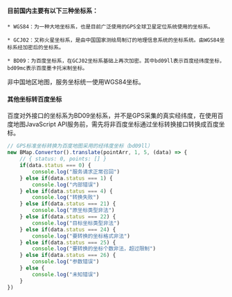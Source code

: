 
#### 目前国内主要有以下三种坐标系：

    * WGS84：为一种大地坐标系，也是目前广泛使用的GPS全球卫星定位系统使用的坐标系。

    * GCJ02：又称火星坐标系，是由中国国家测绘局制订的地理信息系统的坐标系统。由WGS84坐标系经加密后的坐标系。

    * BD09：为百度坐标系，在GCJ02坐标系基础上再次加密。其中bd09ll表示百度经纬度坐标，bd09mc表示百度墨卡托米制坐标。


非中国地区地图，服务坐标统一使用WGS84坐标。

#### 其他坐标转百度坐标

百度对外接口的坐标系为BD09坐标系，并不是GPS采集的真实经纬度，在使用百度地图JavaScript API服务前，需先将非百度坐标通过坐标转换接口转换成百度坐标。


```js
// GPS标准坐标转换为百度地图采用的经纬度坐标（bd09ll）
new BMap.Convertor().translate(pointArr, 1, 5, (data) => {
    // { status: 0, points: [] }
    if(data.status === 0) {
        console.log("服务请求正常召回")
    } else if(data.status === 1) {
        console.log("内部错误")
    } else if(data.status === 4) {
        console.log("转换失败")
    } else if(data.status === 21) {
        console.log("原坐标类型非法")
    } else if(data.status === 22) {
        console.log("目标坐标类型非法")
    } else if(data.status === 24) {
        console.log("要转换的坐标格式非法")
    } else if(data.status === 25) {
        console.log("要转换的坐标个数非法，超过限制")
    } else if(data.status === 26) {
        console.log("参数错误")
    } else {
        console.log("未知错误")
    }
})
```